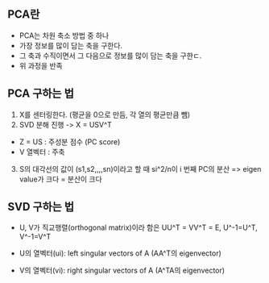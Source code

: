## PCA란
* PCA는 차원 축소 방법 중 하나
* 가장 정보를 많이 담는 축을 구한다.
* 그 축과 수직이면서 그 다음으로 정보를 많이 담는 축을 구한ㄷ.
* 위 과정을 반족

## PCA 구하는 법
1. X를 센터링한다. (평균을 0으로 만듬, 각 열의 평균만큼 뺌)
2. SVD 분해 진행 -> X = USV^T
 - Z = US : 주성분 점수 (PC score)
 - V 열벡터 : 주축
3. S의 대각선의 값이 (s1,s2,,,,sn)이라고 할 때 si^2/n이 i 번째 PC의 분산 => eigen value가 크다 = 분산이 크다


## SVD 구하는 법


* U, V가 직교행렬(orthogonal matrix)이라 함은 UU^T = VV^T = E, U^-1=U^T, V^-1=V^T
 
* U의 열벡터(ui): left singular vectors of A (AA^T의 eigenvector)
* V의 열벡터(vi): right singular vectors of A (A^TA의 eigenvector)
